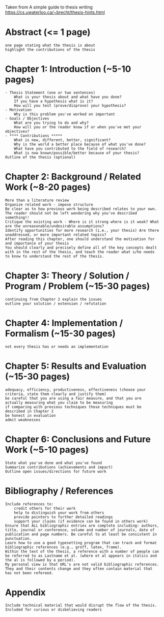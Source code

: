 Taken from A simple guide to thesis writing
https://cs.uwaterloo.ca/~brecht/thesis-hints.html


# Abstract (<= 1 page)

    one page stating what the thesis is about
    highlight the contributions of the thesis

# Chapter 1: Introduction (~5-10 pages)

    - Thesis Statement (one or two sentences)
        What is your thesis about and what have you done?
        If you have a hypothesis what is it?
        How will you test (prove/disprove) your hypothesis?
    - Motivation
        Why is this problem you've worked on important
    - Goals / Objectives
        What are you trying to do and why?
        How will you or the reader know if or when you've met your objectives?
    - **** Contributions *****
        What is new, different, better, significant?
        Why is the world a better place because of what you've done?
        What have you contributed to the field of research?
        What is now known/possible/better because of your thesis?
    Outline of the thesis (optional)

# Chapter 2: Background / Related Work (~8-20 pages)

    More than a literature review
    Organize related work - impose structure
    Be clear as to how previous work being described relates to your own.
    The reader should not be left wondering why you've described something!!
    Critique the existing work - Where is it strong where is it weak? What are the unreasonable/undesirable assumptions?
    Identify opportunities for more research (i.e., your thesis) Are there unaddressed, or more important related topics?
    After reading this chapter, one should understand the motivation for and importance of your thesis
    You should clearly and precisely define all of the key concepts dealt with in the rest of the thesis, and teach the reader what s/he needs to know to understand the rest of the thesis.

# Chapter 3: Theory / Solution / Program / Problem (~15-30 pages)

    continuing from Chapter 2 explain the issues
    outline your solution / extension / refutation

# Chapter 4: Implementation / Formalism (~15-30 pages)

    not every thesis has or needs an implementation

# Chapter 5: Results and Evaluation (~15-30 pages)

    adequacy, efficiency, productiveness, effectiveness (choose your criteria, state them clearly and justify them)
    be careful that you are using a fair measure, and that you are actually measuring what you claim to be measuring
    if comparing with previous techniques those techniques must be described in Chapter 2
    be honest in evaluation
    admit weaknesses

# Chapter 6: Conclusions and Future Work (~5-10 pages)

    State what you've done and what you've found
    Summarize contributions (achievements and impact)
    Outline open issues/directions for future work

# Bibliography / References

    Include references to:
        credit others for their work
        help to distinguish your work from others
        provide pointers to further detailed readings
        support your claims (if evidence can be found in others work)
    Ensure that ALL bibliographic entries are complete including: authors, title, journal or conference, volume and number of journals, date of publication and page numbers. Be careful to at least be consistent in punctuation.
    Learn how to use a good typesetting program that can track and format bibliographic references (e.g., groff, latex, frame).
    Within the text of the thesis, a reference with a number of people can be referred to as Lastname et al. (where et al appears in italics and the al is followed by a period).
    My personal view is that URL's are not valid bibliographic references. They and their contents change and they often contain material that has not been refereed.

# Appendix

    Include technical material that would disrupt the flow of the thesis.
    Included for curious or disbelieving readers
